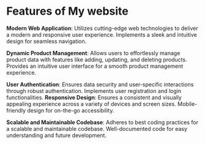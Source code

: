 # Features of My website

**Modern Web Application**: Utilizes cutting-edge web technologies to deliver a modern and responsive user experience. Implements a sleek and intuitive design for seamless navigation.

**Dynamic Product Management**: Allows users to effortlessly manage product data with features like adding, updating, and deleting products. Provides an intuitive user interface for a smooth product management experience.

**User Authentication**: Ensures data security and user-specific interactions through robust authentication. Implements user registration and login functionalities.
**Responsive Design**: Ensures a consistent and visually appealing experience across a variety of devices and screen sizes. Mobile-friendly design for on-the-go accessibility.

**Scalable and Maintainable Codebase**: Adheres to best coding practices for a scalable and maintainable codebase. Well-documented code for easy understanding and future development.
